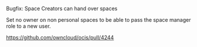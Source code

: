 Bugfix: Space Creators can hand over spaces

Set no owner on non personal spaces to be able to pass the space manager role to a new user.

https://github.com/owncloud/ocis/pull/4244
